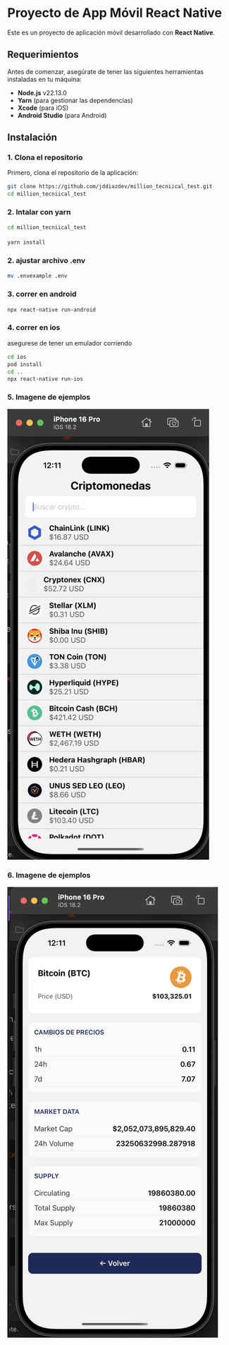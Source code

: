 # Proyecto de App Móvil React Native

Este es un proyecto de aplicación móvil desarrollado con **React Native**.

## Requerimientos

Antes de comenzar, asegúrate de tener las siguientes herramientas instaladas en tu máquina:

- **Node.js** v22.13.0
- **Yarn** (para gestionar las dependencias)
- **Xcode** (para iOS)
- **Android Studio** (para Android)

## Instalación

### 1. Clona el repositorio

Primero, clona el repositorio de la aplicación:

```bash
git clone https://github.com/jddiazdev/million_tecniical_test.git
cd million_tecniical_test

```
### 2. Intalar con yarn 

```bash
cd million_tecniical_test

yarn install 
```

### 2. ajustar archivo .env

```bash
mv .envexample .env
```

### 3. correr en android

```bash
npx react-native run-android

```
### 4. correr en ios

asegurese de tener un emulador corriendo

```bash
cd ios 
pod install 
cd ..
npx react-native run-ios
```

### 5. Imagene de ejemplos

![Pantalla de inicio](./src/assets/home.png)

### 6. Imagene de ejemplos

![Pantalla de inicio](./src/assets/detail.png)



